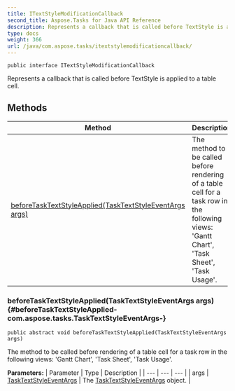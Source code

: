 ```yaml
---
title: ITextStyleModificationCallback
second_title: Aspose.Tasks for Java API Reference
description: Represents a callback that is called before TextStyle is applied to a table cell.
type: docs
weight: 366
url: /java/com.aspose.tasks/itextstylemodificationcallback/
---
```

```
public interface ITextStyleModificationCallback
```

Represents a callback that is called before TextStyle is applied to a table cell.
## Methods

| Method | Description |
| --- | --- |
| [beforeTaskTextStyleApplied(TaskTextStyleEventArgs args)](#beforeTaskTextStyleApplied-com.aspose.tasks.TaskTextStyleEventArgs-) | The method to be called before rendering of a table cell for a task row in the following views: 'Gantt Chart', 'Task Sheet', 'Task Usage'. |
### beforeTaskTextStyleApplied(TaskTextStyleEventArgs args) {#beforeTaskTextStyleApplied-com.aspose.tasks.TaskTextStyleEventArgs-}
```
public abstract void beforeTaskTextStyleApplied(TaskTextStyleEventArgs args)
```


The method to be called before rendering of a table cell for a task row in the following views: 'Gantt Chart', 'Task Sheet', 'Task Usage'.

**Parameters:**
| Parameter | Type | Description |
| --- | --- | --- |
| args | [TaskTextStyleEventArgs](../../com.aspose.tasks/tasktextstyleeventargs) | The [TaskTextStyleEventArgs](../../com.aspose.tasks/tasktextstyleeventargs) object. |

